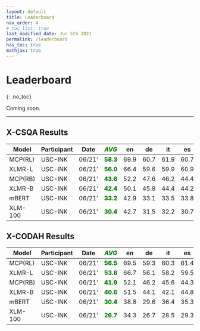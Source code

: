 ```yaml
---
layout: default
title: Leaderboard
nav_order: 4
# toc_list: true
last_modified_date: Jun 5th 2021
permalink: /leaderboard
has_toc: true
mathjax: true
---
```


# Leaderboard
{: .no_toc}

Coming soon.

---

<style>
.avg{
    font-weight: 800;
    color: green;
}

</style>

<style>
/* Tooltip container */
.tooltip {
}

/* Tooltip text */
.tooltip .tooltiptext {
  visibility: hidden;
  width: 200px;
  background-color: black;
  color: #fff;
  text-align: center;
  padding: 5px 0;
  border-radius: 6px;
 
  /* Position the tooltip text - see examples below! */
  position: absolute;
  z-index: 1;
}

/* Show the tooltip text when you mouse over the tooltip container */
.tooltip:hover .tooltiptext {
  visibility: visible;
}
</style>


<!-- ![Mickey](images/all_results.png){: style="text-align:center; display:block; margin-left: auto; margin-right: auto;" width="100%"} -->

## X-CSQA Results

<table id='XCSQA'>
<thead>
<tr>
    <th class='model'>Model</th>
    <th>Participant</th>
    <th>Date</th>
    <th class="avg"><em>AVG</em></th>
    <th>en</th>
    <th>de</th>
    <th>it</th>
    <th>es</th>
    <th>fr</th>
    <th>nl</th>
    <th>ru</th>
    <th>vi</th>
    <th>zh</th>
    <th>hi</th>
    <th>pl</th>
    <th>ar</th>
    <th>ja</th>
    <th>pt</th>
    <th>sw</th>
    <th>ur</th>
</tr>
</thead>
<tbody>
<tr>
    <td>MCP(RL)</td>
    <td class="tooltip"><a>USC-INK</a> <span class="tooltiptext">yuchen.lin@usc.edu <br> 2020-06-01</span> </td>
    <td>06/21'</td>
    <td class="avg">58.3</td>
    <td>69.9</td>
    <td>60.7</td>
    <td>61.9</td>
    <td>60.7</td>
    <td>61.4</td>
    <td>60.7</td>
    <td>58.6</td>
    <td>62.3</td>
    <td>61.9</td>
    <td>53.7</td>
    <td>59.0</td>
    <td>54.1</td>
    <td>54.7</td>
    <td>60.8</td>
    <td>44.6</td>
    <td>48.0</td>
</tr>
<tr>
    <td>XLMR-L</td>
    <td class="tooltip"><a>USC-INK</a> <span class="tooltiptext">yuchen.lin@usc.edu <br> 2020-06-01</span> </td>
    <td>06/21'</td>
    <td class="avg">56.0</td>
    <td>66.4</td>
    <td>59.6</td>
    <td>59.9</td>
    <td>60.9</td>
    <td>60.1</td>
    <td>59.3</td>
    <td>56.3</td>
    <td>57.4</td>
    <td>57.3</td>
    <td>49.1</td>
    <td>57.5</td>
    <td>51.2</td>
    <td>53.8</td>
    <td>58.2</td>
    <td>42.2</td>
    <td>46.6</td>
</tr>
<tr>
    <td>MCP(RB)</td>
    <td class="tooltip"><a>USC-INK</a> <span class="tooltiptext">yuchen.lin@usc.edu <br> 2020-06-01</span> </td>
    <td>06/21'</td>
    <td class="avg">43.6</td>
    <td>52.2</td>
    <td>47.6</td>
    <td>46.2</td>
    <td>44.4</td>
    <td>48.1</td>
    <td>44.8</td>
    <td>42.9</td>
    <td>43.2</td>
    <td>45.7</td>
    <td>37.8</td>
    <td>41.8</td>
    <td>41.8</td>
    <td>42.9</td>
    <td>44.7</td>
    <td>37.2</td>
    <td>36.4</td>
</tr>
<tr>
    <td>XLMR-B</td>
    <td class="tooltip"><a>USC-INK</a> <span class="tooltiptext">yuchen.lin@usc.edu <br> 2020-06-01</span> </td>
    <td>06/21'</td>
    <td class="avg">42.4</td>
    <td>50.1</td>
    <td>45.8</td>
    <td>44.4</td>
    <td>44.2</td>
    <td>45.2</td>
    <td>42.0</td>
    <td>44.1</td>
    <td>43.2</td>
    <td>44.6</td>
    <td>38.1</td>
    <td>41.9</td>
    <td>37.8</td>
    <td>42.0</td>
    <td>44.1</td>
    <td>35.6</td>
    <td>34.6</td>
</tr>
<tr>
    <td>mBERT</td>
    <td class="tooltip"><a>USC-INK</a> <span class="tooltiptext">yuchen.lin@usc.edu <br> 2020-06-01</span> </td>
    <td>06/21'</td>
    <td class="avg">33.2</td>
    <td>42.9</td>
    <td>33.1</td>
    <td>33.5</td>
    <td>33.8</td>
    <td>35.2</td>
    <td>33.7</td>
    <td>31.9</td>
    <td>22.8</td>
    <td>38.0</td>
    <td>26.5</td>
    <td>31.0</td>
    <td>34.8</td>
    <td>34.0</td>
    <td>37.2</td>
    <td>30.8</td>
    <td>31.5</td>
</tr>
<tr>
    <td>XLM-100</td>
    <td class="tooltip"><a>USC-INK</a> <span class="tooltiptext">yuchen.lin@usc.edu <br> 2020-06-01</span> </td>
    <td>06/21'</td>
    <td class="avg">30.4</td>
    <td>42.7</td>
    <td>31.5</td>
    <td>32.2</td>
    <td>30.7</td>
    <td>34.9</td>
    <td>32.6</td>
    <td>30.9</td>
    <td>24.7</td>
    <td>31.4</td>
    <td>26.8</td>
    <td>27.0</td>
    <td>30.0</td>
    <td>27.4</td>
    <td>33.2</td>
    <td>25.3</td>
    <td>24.9</td>
</tr>
</tbody>
</table>


## X-CODAH Results


<table id='XCODAH'>
<thead>
<tr>
    <th class='model'>Model</th>
    <th>Participant</th>
    <th>Date</th>
    <th class="avg"><em>AVG</em></th>
    <th>en</th>
    <th>de</th>
    <th>it</th>
    <th>es</th>
    <th>fr</th>
    <th>nl</th>
    <th>ru</th>
    <th>vi</th>
    <th>zh</th>
    <th>hi</th>
    <th>pl</th>
    <th>ar</th>
    <th>ja</th>
    <th>pt</th>
    <th>sw</th>
    <th>ur</th>
</tr>
</thead>
<tbody>
<tr>
    <td>MCP(RL)</td>
    <td class="tooltip"><a>USC-INK</a> <span class="tooltiptext">yuchen.lin@usc.edu <br> 2020-06-01</span> </td>
    <td>06/21'</td>
    <td class="avg">56.5</td>
    <td>69.5</td>
    <td>59.3</td>
    <td>60.3</td>
    <td>61.4</td>
    <td>60.0</td>
    <td>61.1</td>
    <td>57.5</td>
    <td>55.7</td>
    <td>56.7</td>
    <td>51.3</td>
    <td>56.1</td>
    <td>52.3</td>
    <td>50.2</td>
    <td>60.7</td>
    <td>43.3</td>
    <td>48.8</td>
</tr>
<tr>
    <td>XLMR-L</td>
    <td class="tooltip"><a>USC-INK</a> <span class="tooltiptext">yuchen.lin@usc.edu <br> 2020-06-01</span> </td>
    <td>06/21'</td>
    <td class="avg">53.8</td>
    <td>66.7</td>
    <td>56.1</td>
    <td>58.2</td>
    <td>59.5</td>
    <td>60.3</td>
    <td>56.8</td>
    <td>52.1</td>
    <td>51.4</td>
    <td>52.7</td>
    <td>48.7</td>
    <td>53.9</td>
    <td>48.4</td>
    <td>50.0</td>
    <td>59.9</td>
    <td>41.6</td>
    <td>45.2</td>
</tr>
<tr>
    <td>MCP(RB)</td>
    <td class="tooltip"><a>USC-INK</a> <span class="tooltiptext">yuchen.lin@usc.edu <br> 2020-06-01</span> </td>
    <td>06/21'</td>
    <td class="avg">41.9</td>
    <td>52.1</td>
    <td>46.2</td>
    <td>45.6</td>
    <td>44.3</td>
    <td>44.7</td>
    <td>45.3</td>
    <td>42.8</td>
    <td>45.3</td>
    <td>44.3</td>
    <td>36.8</td>
    <td>41.4</td>
    <td>36.8</td>
    <td>37.5</td>
    <td>44.9</td>
    <td>28.1</td>
    <td>33.4</td>
</tr>
<tr>
    <td>XLMR-B</td>
    <td class="tooltip"><a>USC-INK</a> <span class="tooltiptext">yuchen.lin@usc.edu <br> 2020-06-01</span> </td>
    <td>06/21'</td>
    <td class="avg">40.6</td>
    <td>51.5</td>
    <td>44.1</td>
    <td>42.1</td>
    <td>44.8</td>
    <td>44.0</td>
    <td>43.3</td>
    <td>39.5</td>
    <td>42.6</td>
    <td>40.6</td>
    <td>34.6</td>
    <td>40.2</td>
    <td>38.4</td>
    <td>37.5</td>
    <td>43.4</td>
    <td>29.6</td>
    <td>33.0</td>
</tr>
<tr>
    <td>mBERT</td>
    <td class="tooltip"><a>USC-INK</a> <span class="tooltiptext">yuchen.lin@usc.edu <br> 2020-06-01</span> </td>
    <td>06/21'</td>
    <td class="avg">30.4</td>
    <td>38.8</td>
    <td>29.6</td>
    <td>36.4</td>
    <td>35.3</td>
    <td>33.8</td>
    <td>32.6</td>
    <td>32.7</td>
    <td>22.2</td>
    <td>37.8</td>
    <td>21.1</td>
    <td>27.2</td>
    <td>27.7</td>
    <td>31.4</td>
    <td>34.1</td>
    <td>21.8</td>
    <td>23.7</td>
</tr>
<tr>
    <td>XLM-100</td>
    <td class="tooltip"><a>USC-INK</a> <span class="tooltiptext">yuchen.lin@usc.edu <br> 2020-06-01</span> </td>
    <td>06/21'</td>
    <td class="avg">26.7</td>
    <td>34.3</td>
    <td>26.7</td>
    <td>28.5</td>
    <td>29.3</td>
    <td>28.3</td>
    <td>27.2</td>
    <td>29.9</td>
    <td>21.1</td>
    <td>28.6</td>
    <td>22.1</td>
    <td>26.6</td>
    <td>26.3</td>
    <td>25.1</td>
    <td>30.9</td>
    <td>20.1</td>
    <td>21.7</td>
</tr>
</tbody>
</table>





